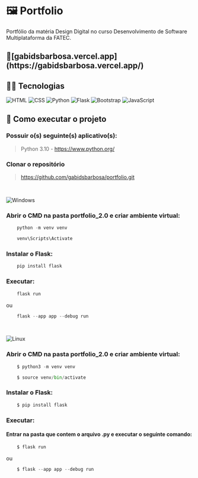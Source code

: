 # 🖼️ Portfolio
Portfólio da matéria Design Digital no curso Desenvolvimento de Software Multiplataforma da FATEC.

<h2>🔗[gabidsbarbosa.vercel.app](https://gabidsbarbosa.vercel.app/)</h2>

##  👩‍💻 Tecnologias

![HTML](https://img.shields.io/badge/HTML5-E34F26?style=for-the-badge&logo=html5&logoColor=white)
![CSS](https://img.shields.io/badge/CSS3-1572B6?style=for-the-badge&logo=css3&logoColor=white)
![Python](https://img.shields.io/badge/Python-3776AB?style=for-the-badge&logo=python&logoColor=white)
![Flask](https://img.shields.io/badge/Flask-000000?style=for-the-badge&logo=flask&logoColor=white)
![Bootstrap](https://img.shields.io/badge/Bootstrap-563D7C?style=for-the-badge&logo=bootstrap&logoColor=white)
![JavaScript](https://img.shields.io/badge/JavaScript-F7DF1E?style=for-the-badge&logo=javascript&logoColor=black)

## 🔨 Como executar o projeto
<h3>Possuir o(s) seguinte(s) aplicativo(s):</h3>

> Python 3.10 - https://www.python.org/ <br>

<h3>Clonar o repositório</h3>

> https://github.com/gabidsbarbosa/portfolio.git 
<br>

![Windows](https://img.shields.io/badge/Windows-017AD7?style=for-the-badge&logo=windows&logoColor=white)

<h3>Abrir o CMD na pasta portfolio_2.0 e criar ambiente virtual:</h3>

```python
	python -m venv venv
```

```python
	venv\Scripts\Activate
```

<h3>Instalar o Flask:</h3>

```python
	pip install flask
```
<h3>Executar:</h3>

```python
	flask run
```
ou

```python
	flask --app app --debug run
```
<br> 

![Linux](https://img.shields.io/badge/Linux-E34F26?style=for-the-badge&logo=linux&logoColor=black)

<h3>Abrir o CMD na pasta portfolio_2.0 e criar ambiente virtual:</h3>

```python
	$ python3 -m venv venv
```

```python
	$ source venv/bin/activate
```

<h3>Instalar o Flask:</h3>

```python
	$ pip install flask
```
<h3>Executar:</h3>
<h4>Entrar na pasta que contem o arquivo .py e executar o seguinte comando:</h4>

```python
	$ flask run
```
ou

```python
	$ flask --app app --debug run
```
